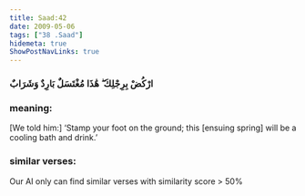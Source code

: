 ```yaml
---
title: Saad:42
date: 2009-05-06
tags: ["38 .Saad"]
hidemeta: true 
ShowPostNavLinks: true 
---
```

### ارْكُضْ بِرِجْلِكَ ۖ هَٰذَا مُغْتَسَلٌ بَارِدٌ وَشَرَابٌ
### meaning: 
[We told him:] ‘Stamp your foot on the ground; this [ensuing spring] will be a cooling bath and drink.’
### similar verses: 

Our AI only can find similar verses with similarity score > 50% 




